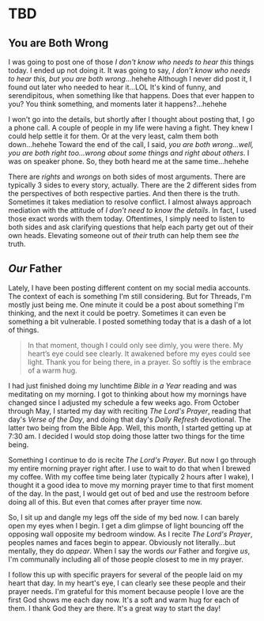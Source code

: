 # TBD

## You are Both Wrong

I was going to post one of those *I don't know who needs to hear this* things today. I ended up not doing it. It was going to say, *I don't know who needs to hear this, but you are both wrong*...hehehe Although I never did post it, I found out later who needed to hear it...LOL It's kind of funny, and serendipitous, when something like that happens. Does that ever happen to you? You think something, and moments later it happens?...hehehe

I won't go into the details, but shortly after I thought about posting that, I go a phone call. A couple of people in my life were having a fight. They knew I could help settle it for them. Or at the very least, calm them both down...hehehe Toward the end of the call, I said, *you are both wrong...well, you are both right too...wrong about some things and right about others*. I was on speaker phone. So, they both heard me at the same time...hehehe

There are *rights* and *wrongs* on both sides of most arguments. There are typically 3 sides to every story, actually. There are the 2 different sides from the perspectives of both respective parties. And then there is the truth. Sometimes it takes mediation to resolve conflict. I almost always approach mediation with the attitude of *I don't need to know the details*. In fact, I used those exact words with them today. Oftentimes, I simply need to listen to both sides and ask clarifying questions that help each party get out of their own heads. Elevating someone out of *their* truth can help them see *the* truth.

## *Our* Father

Lately, I have been posting different content on my social media accounts. The context of each is something I'm still considering. But for Threads, I'm mostly just being me. One minute it could be a post about something I'm thinking, and the next it could be poetry. Sometimes it can even be something a bit vulnerable. I posted something today that is a dash of a lot of things.

> In that moment, though I could only see dimly, you were there. My heart’s eye could see clearly. It awakened before my eyes could see light. Thank you for being there, in a prayer. So softly is the embrace of a warm hug.

I had just finished doing my lunchtime *Bible in a Year* reading and was meditating on my morning. I got to thinking about how my mornings have changed since I adjusted my schedule a few weeks ago. From October through May, I started my day with reciting *The Lord's Prayer*, reading that day's *Verse of the Day*, and doing that day's *Daily Refresh* devotional. The latter two being from the Bible App. Well, this month, I started getting up at 7:30 am. I decided I would stop doing those latter two things for the time being.

Something I continue to do is recite *The Lord's Prayer*. But now I go through my entire morning prayer right after. I use to wait to do that when I brewed my coffee. With my coffee time being later (typically 2 hours after I wake), I thought it a good idea to move my morning prayer time to that first moment of the day. In the past, I would get out of bed and use the restroom before doing all of this. But even that comes after prayer time now.

So, I sit up and dangle my legs off the side of my bed now. I can barely open my eyes when I begin. I get a dim glimpse of light bouncing off the opposing wall opposite my bedroom window. As I recite *The Lord's Prayer*, peoples names and faces begin to appear. Obviously not literally...but mentally, they do *appear*. When I say the words *our* Father and forgive *us*, I'm communally including all of those people closest to me in my prayer.

I follow this up with specific prayers for several of the people laid on my heart that day. In my heart's eye, I can clearly see these people and their prayer needs. I'm grateful for this moment because people I love are the first God shows me each day now. It's a soft and warm hug for each of them. I thank God they are there. It's a great way to start the day!

